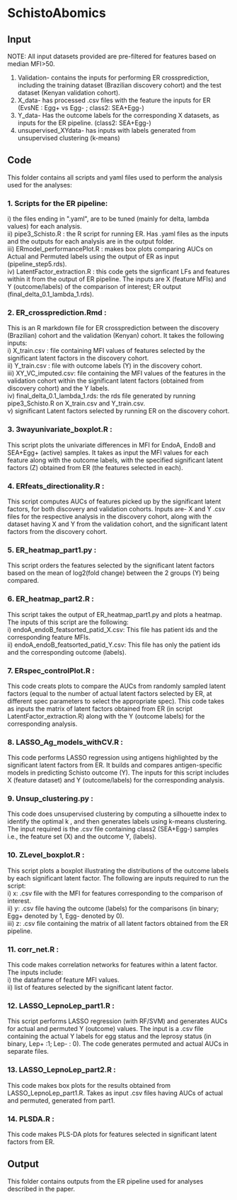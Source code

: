 # SchistoAbomics

## Input 
NOTE: All input datasets provided are pre-filtered for features based on median MFI>50. 

1. Validation-  contains the inputs for performing ER crossprediction, including the training dataset (Brazilian discovery cohort) and the test dataset (Kenyan validation cohort).
2. X_data- has processed .csv files with the feature the inputs for ER (EvsNE : Egg+ vs Egg- ; class2: SEA+Egg-)
3. Y_data- Has the outcome labels for the corresponding X datasets, as inputs for the ER pipeline. (class2: SEA+Egg-)
4. unsupervised_XYdata- has inputs with labels generated from unsupervised clustering (k-means)

## Code 
This folder contains all scripts and yaml files used to perform the analysis used for the analyses:

### 1. Scripts for the ER pipeline:
i) the files ending in ".yaml", are to be tuned (mainly for delta, lambda values) for each analysis.<br>
ii) pipe3_Schisto.R : the R script for running ER. Has .yaml files as the inputs and the outputs for each analysis are in the output folder.<br>
iii) ERmodel_performancePlot.R : makes box plots comparing AUCs on Actual and Permuted labels using the output of ER as input (pipeline_step5.rds).<br>
iv) LatentFactor_extraction.R : this code gets the signficant LFs and features within it from the output of ER pipeline. The inputs are X (feature MFIs) and Y (outcome/labels) of the comparison of interest; ER output (final_delta_0.1_lambda_1.rds).

### 2. ER_crossprediction.Rmd : 
This is an R markdown file for ER crossprediction between the discovery (Brazilian) cohort and the validation (Kenyan) cohort. It takes the following inputs:<br>
i) X_train.csv : file containing MFI values of features selected by the significant latent factors in the discovery cohort.<br>
ii) Y_train.csv : file with outcome labels (Y) in the discovery cohort.<br>
iii) XY_VC_imputed.csv: file containing the MFI values of the features in the validation cohort within the significant latent factors (obtained from discovery cohort) and the Y labels.<br>
iv) final_delta_0.1_lambda_1.rds: the rds file generated by running pipe3_Schisto.R on X_train.csv and Y_train.csv.<br>
v) significant Latent factors selected by running ER on the discovery cohort.

### 3. 3wayunivariate_boxplot.R : 
This script plots the univariate differences in MFI for EndoA, EndoB and SEA+Egg+ (active) samples. It takes as input the MFI values for each feature along with the outcome labels, with the specified significant latent factors (Z) obtained from ER (the features selected in each).

### 4. ERfeats_directionality.R : 
This script computes AUCs of features picked up by the significant latent factors, for both discovery and validation cohorts. Inputs are- X and Y .csv files for the respective analysis in the discovery cohort, along with the dataset having X and Y from the validation cohort, and the significant latent factors from the discovery cohort.

### 5. ER_heatmap_part1.py : 
This script orders the features selected by the significant latent factors based on the mean of log2(fold change) between the 2 groups (Y) being compared. 

### 6. ER_heatmap_part2.R : 
This script takes the output of ER_heatmap_part1.py and plots a heatmap. The inputs of this script are the following:<br>
i) endoA_endoB_featsorted_patid_X.csv: This file has patient ids and the corresponding feature MFIs. <br>
ii) endoA_endoB_featsorted_patid_Y.csv: This file has only the patient ids and the corresponding outcome (labels).

### 7. ERspec_controlPlot.R : 
This code creats plots to compare the AUCs from randomly sampled latent factors (equal to the number of actual latent factors selected by ER, at different spec parameters to select the appropriate spec). This code takes as inputs the matrix of latent factors obtained from ER (in script LatentFactor_extraction.R) along with the Y (outcome labels) for the corresponding analysis.

### 8. LASSO_Ag_models_withCV.R : 
This code performs LASSO regression using antigens highlighted by the significant latent factors from ER. It builds and compares antigen-specific models in predicting Schisto outcome (Y). The inputs for this script includes X (feature dataset) and Y (outcome/labels) for the corresponding analysis.

### 9. Unsup_clustering.py : 
This code does unsupervised clustering by computing a silhouette index to identify the optimal k , and then generates labels using k-means clustering. The input required is the .csv file containing class2 (SEA+Egg-) samples i.e., the feature set (X) and the outcome Y, (labels). 

### 10. ZLevel_boxplot.R : 
This script plots a boxplot illustrating the distributions of the outcome labels by each significant latent factor. The following are inputs required to run the script:<br>
i) x: .csv file with the MFI for features corresponding to the comparison of interest. <br>
ii) y: .csv file having the outcome (labels) for the comparisons (in binary; Egg+ denoted by 1, Egg- denoted by 0). <br>
iii) z: .csv file containing the matrix of all latent factors obtained from the ER pipeline.

### 11. corr_net.R : 
This code makes correlation networks for features within a latent factor. The inputs include:<br>
i) the dataframe of feature MFI values. <br> 
ii) list of features selected by the significant latent factor. 

### 12. LASSO_LepnoLep_part1.R : 
This script performs LASSO regression (with RF/SVM) and generates AUCs for actual and permuted Y (outcome) values. The input is a .csv file containing the actual Y labels for egg status and the leprosy status (in binary, Lep+ :1; Lep- : 0). The code generates permuted and actual AUCs in separate files. 

### 13. LASSO_LepnoLep_part2.R : 
This code makes box plots for the results obtained from LASSO_LepnoLep_part1.R. Takes as input .csv files having AUCs of actual and permuted, generated from part1.

### 14. PLSDA.R :
This code makes PLS-DA plots for features selected in significant latent factors from ER.

## Output
This folder contains outputs from the ER pipeline used for analyses described in the paper. 


